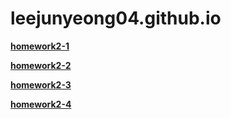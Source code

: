 # leejunyeong04.github.io
[**homework2-1**](https://leejunyeong04.github.io/homework2-1.html)

[**homework2-2**](https://leejunyeong04.github.io/homework2-2.html)

[**homework2-3**](https://leejunyeong04.github.io/homework2-3.html)

[**homework2-4**](https://leejunyeong04.github.io/homework2-4.html)
